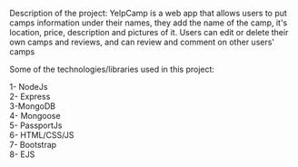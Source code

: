 Description of the project:
YelpCamp is a web app that allows users to put camps information under their names, 
they add the name of the camp, it's location, price, description and pictures of it. 
Users can edit or delete their own camps and reviews, and can review and comment on other users' camps


Some of the technologies/libraries used in this project:

1- NodeJs\
2- Express\
3-MongoDB\
4- Mongoose\
5- PassportJs\
6- HTML/CSS/JS\
7- Bootstrap\
8- EJS
